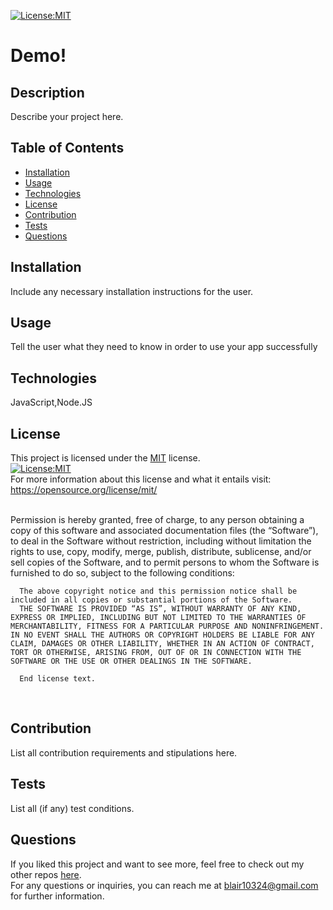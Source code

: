
  [![License:MIT](https://img.shields.io/badge/License-MIT-yellow.svg)](https://opensource.org/licenses/MIT)
  # Demo!
    
  ## Description
  Describe your project here.
  
  ## Table of Contents
  - [Installation](#installation)
  - [Usage](#usage)
  - [Technologies](#technologies)
  - [License](#license)
  - [Contribution](#contribution)
  - [Tests](#tests)
  - [Questions](#questions)

  ## Installation
  Include any necessary installation instructions for the user.
    
  ## Usage
  Tell the user what they need to know in order to use your app successfully

  ## Technologies
  JavaScript,Node.JS
  
  ## License
  This project is licensed under the [MIT](https://opensource.org/license/mit/) license. 
  <br>
  [![License:MIT](https://img.shields.io/badge/License-MIT-yellow.svg)](https://opensource.org/licenses/MIT)
  <br>
  For more information about this license and what it entails visit: https://opensource.org/license/mit/
  
  <br>
  Permission is hereby granted, free of charge, to any person obtaining a copy of this software and associated documentation files (the “Software”), to deal in the Software without restriction, including without limitation the rights to use, copy, modify, merge, publish, distribute, sublicense, and/or sell copies of the Software, and to permit persons to whom the Software is furnished to do so, subject to the following conditions:

      The above copyright notice and this permission notice shall be included in all copies or substantial portions of the Software.
      THE SOFTWARE IS PROVIDED “AS IS”, WITHOUT WARRANTY OF ANY KIND, EXPRESS OR IMPLIED, INCLUDING BUT NOT LIMITED TO THE WARRANTIES OF MERCHANTABILITY, FITNESS FOR A PARTICULAR PURPOSE AND NONINFRINGEMENT. IN NO EVENT SHALL THE AUTHORS OR COPYRIGHT HOLDERS BE LIABLE FOR ANY CLAIM, DAMAGES OR OTHER LIABILITY, WHETHER IN AN ACTION OF CONTRACT, TORT OR OTHERWISE, ARISING FROM, OUT OF OR IN CONNECTION WITH THE SOFTWARE OR THE USE OR OTHER DEALINGS IN THE SOFTWARE.
      
      End license text.
  <br>
  
  ## Contribution
  List all contribution requirements and stipulations here.
  
  ## Tests
  List all (if any) test conditions.
  
  ## Questions
  If you liked this project and want to see more, feel free to check out my 
  other repos [here](https://github.com/blairrrrwho).  <br>
  For any questions or inquiries, you can reach me at blair10324@gmail.com for further information.
